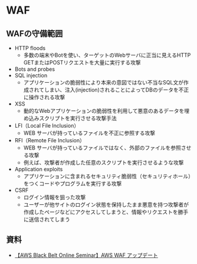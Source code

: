 # WAF
## WAFの守備範囲
- HTTP floods
  - 多数の端末やBotを使い、ターゲットのWebサーバに正当に見えるHTTP GETまたはPOSTリクエストを大量に実行する攻撃
- Bots and probes
- SQL injection
  - アプリケーションの脆弱性により本来の意図ではない不当なSQL文が作成されてしまい、注入(injection)されることによってDBのデータを不正に操作される攻撃
- XSS
  - 動的なWebアプリケーションの脆弱性を利用して悪意のあるデータを埋め込みスクリプトを実行させる攻撃手法
- LFI（Local File Inclusion）
  - WEB サーバが持っているファイルを不正に参照する攻撃
- RFI（Remote File Inclusion）
  - WEB サーバが持っているファイルではなく、外部のファイルを参照させる攻撃
  - 例えば、攻撃者が作成した任意のスクリプトを実行させるような攻撃
- Application exploits
  - アプリケーションに含まれるセキュリティ脆弱性（セキュリティホール）をつくコードやプログラムを実行する攻撃
- CSRF
  - ログイン情報を狙った攻撃
  - ユーザーが他サイトのログイン状態を保持したまま悪意を持つ攻撃者が作成したページなどにアクセスしてしまうと、情報やリクエストを勝手に送信されてしまう
## 資料
- [【AWS Black Belt Online Seminar】AWS WAF アップデート](https://youtu.be/4KbCJAjiA3A)
